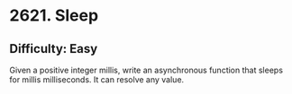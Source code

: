 # 2621. Sleep
## Difficulty: Easy

Given a positive integer millis, write an asynchronous function that sleeps for millis milliseconds. It can resolve any value.